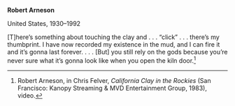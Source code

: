 **Robert Arneson**

United States, 1930–1992

\[T\]here’s something about touching the clay and . . . “click” . . . there’s my thumbprint. I have now recorded my existence in the mud, and I can fire it and it’s gonna last forever. . . . \[But\] you still rely on the gods because you’re never sure what it’s gonna look like when you open the kiln door.[^1]

[^1]: Robert Arneson, in Chris Felver, *California Clay in the Rockies* (San Francisco: Kanopy Streaming & MVD Entertainment Group, 1983), video.
